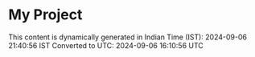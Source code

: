 # My Project

This content is dynamically generated in Indian Time (IST): 2024-09-06 21:40:56 IST
Converted to UTC: 2024-09-06 16:10:56 UTC
